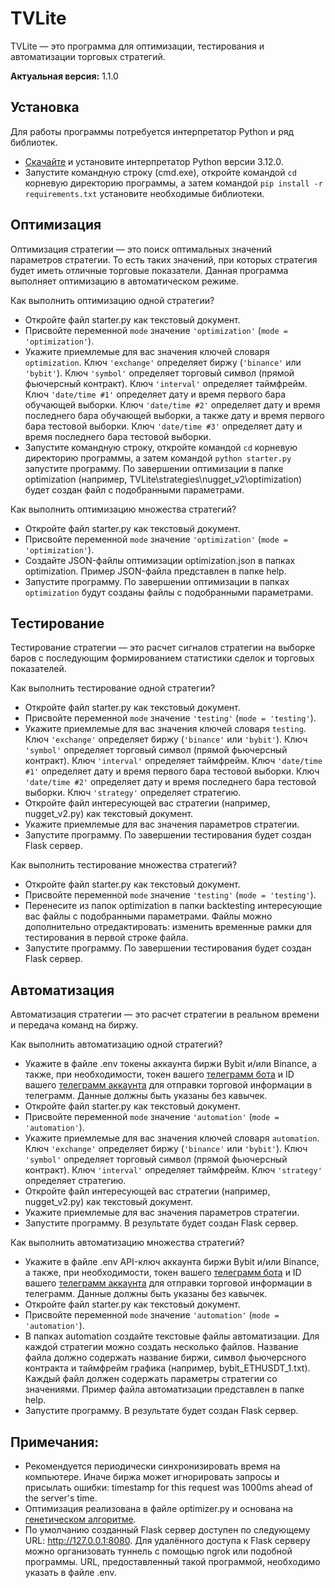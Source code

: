 # TVLite

TVLite — это программа для оптимизации, тестирования и автоматизации торговых стратегий.

**Актуальная версия:** 1.1.0

## Установка

Для работы программы потребуется интерпретатор Python и ряд библиотек.

- [Скачайте](https://www.python.org/downloads/release/python-3120/) и установите интерпретатор Python версии 3.12.0.
- Запустите командную строку (cmd.exe), откройте командой `cd` корневую директорию программы, а затем командой `pip install -r requirements.txt` установите необходимые библиотеки.

## Оптимизация

Оптимизация стратегии — это поиск оптимальных значений параметров стратегии. То есть таких значений, при которых стратегия будет иметь отличные торговые показатели. Данная программа выполняет оптимизацию в автоматическом режиме.

Как выполнить оптимизацию одной стратегии?

- Откройте файл starter.py как текстовый документ.
- Присвойте переменной `mode` значение `'optimization'` (`mode = 'optimization'`).
- Укажите приемлемые для вас значения ключей словаря `optimization`. Ключ `'exchange'` определяет биржу (`'binance'` или `'bybit'`). Ключ `'symbol'` определяет торговый символ (прямой фьючерсный контракт). Ключ `'interval'` определяет таймфрейм. Ключ `'date/time #1'` определяет дату и время первого бара обучающей выборки. Ключ `'date/time #2'` определяет дату и время последнего бара обучающей выборки, а также дату и время первого бара тестовой выборки. Ключ `'date/time #3'` определяет дату и время последнего бара тестовой выборки.
- Запустите командную строку, откройте командой `cd` корневую директорию программы, а затем командой `python starter.py` запустите программу. По завершении оптимизации в папке optimization (например, TVLite\strategies\nugget_v2\optimization) будет создан файл с подобранными параметрами.

Как выполнить оптимизацию множества стратегий?

- Откройте файл starter.py как текстовый документ.
- Присвойте переменной `mode` значение `'optimization'` (`mode = 'optimization'`).
- Создайте JSON-файлы оптимизации optimization.json в папках optimization. Пример JSON-файла представлен в папке help.
- Запустите программу. По завершении оптимизации в папках `optimization` будут созданы файлы с подобранными параметрами.

## Тестирование

Тестирование стратегии — это расчет сигналов стратегии на выборке баров с последующим формированием статистики сделок и торговых показателей.

Как выполнить тестирование одной стратегии?

- Откройте файл starter.py как текстовый документ.
- Присвойте переменной `mode` значение `'testing'` (`mode = 'testing'`).
- Укажите приемлемые для вас значения ключей словаря `testing`. Ключ `'exchange'` определяет биржу (`'binance'` или `'bybit'`). Ключ `'symbol'` определяет торговый символ (прямой фьючерсный контракт). Ключ `'interval'` определяет таймфрейм. Ключ `'date/time #1'` определяет дату и время первого бара тестовой выборки. Ключ `'date/time #2'` определяет дату и время последнего бара тестовой выборки. Ключ `'strategy'` определяет стратегию.
- Откройте файл интересующей вас стратегии (например, nugget_v2.py) как текстовый документ.
- Укажите приемлемые для вас значения параметров стратегии.
- Запустите программу. По завершении тестирования будет создан Flask сервер.

Как выполнить тестирование множества стратегий?

- Откройте файл starter.py как текстовый документ.
- Присвойте переменной `mode` значение `'testing'` (`mode = 'testing'`).
- Перенесите из папок optimization в папки backtesting интересующие вас файлы с подобранными параметрами. Файлы можно дополнительно отредактировать: изменить временные рамки для тестирования в первой строке файла.
- Запустите программу. По завершении тестирования будет создан Flask сервер.

## Автоматизация

Автоматизация стратегии — это расчет стратегии в реальном времени и передача команд на биржу.

Как выполнить автоматизацию одной стратегий?

- Укажите в файле .env токены аккаунта биржи Bybit и/или Binance, а также, при необходимости, токен вашего [телеграмм бота](https://t.me/BotFather) и ID вашего [телеграмм аккаунта](https://t.me/userinfobot) для отправки торговой информации в телеграмм. Данные должны быть указаны без кавычек.
- Откройте файл starter.py как текстовый документ.
- Присвойте переменной `mode` значение `'automation'` (`mode = 'automation'`).
- Укажите приемлемые для вас значения ключей словаря `automation`. Ключ `'exchange'` определяет биржу (`'binance'` или `'bybit'`). Ключ `'symbol'` определяет торговый символ (прямой фьючерсный контракт). Ключ `'interval'` определяет таймфрейм. Ключ `'strategy'` определяет стратегию.
- Откройте файл интересующей вас стратегии (например, nugget_v2.py) как текстовый документ.
- Укажите приемлемые для вас значения параметров стратегии.
- Запустите программу. В результате будет создан Flask сервер.

Как выполнить автоматизацию множества стратегий?

- Укажите в файле .env API-ключ аккаунта биржи Bybit и/или Binance, а также, при необходимости, токен вашего [телеграмм бота](https://t.me/BotFather) и ID вашего [телеграмм аккаунта](https://t.me/userinfobot) для отправки торговой информации в телеграмм. Данные должны быть указаны без кавычек.
- Откройте файл starter.py как текстовый документ.
- Присвойте переменной `mode` значение `'automation'` (`mode = 'automation'`).
- В папках automation создайте текстовые файлы автоматизации. Для каждой стратегии можно создать несколько файлов. Название файла должно содержать название биржи, символ фьючерсного контракта и таймфрейм графика (например, bybit_ETHUSDT_1.txt). Каждый файл должен содержать параметры стратегии со значениями. Пример файла автоматизации представлен в папке help.
- Запустите программу. В результате будет создан Flask сервер.

## Примечания:

- Рекомендуется периодически синхронизировать время на компьютере. Иначе биржа может игнорировать запросы и присылать ошибки: timestamp for this request was 1000ms ahead of the server's time.
- Оптимизация реализована в файле optimizer.py и основана на [генетическом алгоритме](https://neurohive.io/ru/osnovy-data-science/chto-takoe-geneticheskie-algoritmy/).
- По умолчанию созданный Flask сервер доступен по следующему URL: http://127.0.0.1:8080. Для удалённого доступа к Flask серверу можно организовать туннель с помощью ngrok или подобной программы. URL, предоставленный такой программой, необходимо указать в файле .env.
